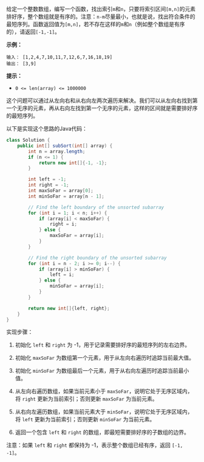 给定一个整数数组，编写一个函数，找出索引`m`和`n`，只要将索引区间`[m,n]`的元素排好序，整个数组就是有序的。注意：`n-m`尽量最小，也就是说，找出符合条件的最短序列。函数返回值为`[m,n]`，若不存在这样的`m`和`n`（例如整个数组是有序的），请返回`[-1,-1]`。

**示例：**

```
输入： [1,2,4,7,10,11,7,12,6,7,16,18,19]
输出： [3,9]
```

**提示：**

- `0 <= len(array) <= 1000000`





这个问题可以通过从左向右和从右向左两次遍历来解决。我们可以从左向右找到第一个无序的元素，再从右向左找到第一个无序的元素，这样的区间就是需要排好序的最短序列。

以下是实现这个思路的Java代码：

```java
class Solution {
    public int[] subSort(int[] array) {
        int n = array.length;
        if (n <= 1) {
            return new int[]{-1, -1};
        }

        int left = -1;
        int right = -1;
        int maxSoFar = array[0];
        int minSoFar = array[n - 1];

        // Find the left boundary of the unsorted subarray
        for (int i = 1; i < n; i++) {
            if (array[i] < maxSoFar) {
                right = i;
            } else {
                maxSoFar = array[i];
            }
        }

        // Find the right boundary of the unsorted subarray
        for (int i = n - 2; i >= 0; i--) {
            if (array[i] > minSoFar) {
                left = i;
            } else {
                minSoFar = array[i];
            }
        }

        return new int[]{left, right};
    }
}
```

实现步骤：

1. 初始化 `left` 和 `right` 为 -1，用于记录需要排好序的最短序列的左右边界。

2. 初始化 `maxSoFar` 为数组第一个元素，用于从左向右遍历时追踪当前最大值。

3. 初始化 `minSoFar` 为数组最后一个元素，用于从右向左遍历时追踪当前最小值。

4. 从左向右遍历数组，如果当前元素小于 `maxSoFar`，说明它处于无序区域内，将 `right` 更新为当前索引；否则更新 `maxSoFar` 为当前元素。

5. 从右向左遍历数组，如果当前元素大于 `minSoFar`，说明它处于无序区域内，将 `left` 更新为当前索引；否则更新 `minSoFar` 为当前元素。

6. 返回一个包含 `left` 和 `right` 的数组，即最短需要排好序的子数组的边界。

注意：如果 `left` 和 `right` 都保持为 -1，表示整个数组已经有序，返回 `[-1, -1]`。